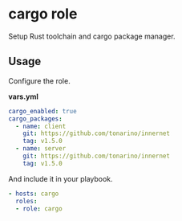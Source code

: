 # cargo role

Setup Rust toolchain and cargo package manager.

## Usage

Configure the role.

**vars.yml**

```yml
cargo_enabled: true
cargo_packages:
  - name: client
    git: https://github.com/tonarino/innernet
    tag: v1.5.0
  - name: server
    git: https://github.com/tonarino/innernet
    tag: v1.5.0
```

And include it in your playbook.

```yml
- hosts: cargo
  roles:
  - role: cargo
```

